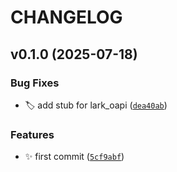 # CHANGELOG


## v0.1.0 (2025-07-18)

### Bug Fixes

- :label: add stub for lark_oapi
  ([`dea40ab`](https://github.com/simulacraliasing/bitable-parser/commit/dea40abba1b58bbbc5fbd1d2ef7733afe79feb31))

### Features

- :sparkles: first commit
  ([`5cf9abf`](https://github.com/simulacraliasing/bitable-parser/commit/5cf9abf174e75a8f8cbacc1c059efec59c8b15ec))
